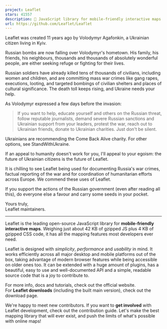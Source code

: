 ```yaml
---
project: Leaflet
stars: 41557
description: 🍃 JavaScript library for mobile-friendly interactive maps 🇺🇦
url: https://github.com/Leaflet/Leaflet
---
```


Leaflet was created 11 years ago by Volodymyr Agafonkin, a Ukrainian citizen living in Kyiv.

Russian bombs are now falling over Volodymyr's hometown. His family, his friends, his neighbours, thousands and thousands of absolutely wonderful people, are either seeking refuge or fighting for their lives.

Russian soldiers have already killed tens of thousands of civilians, including women and children, and are committing mass war crimes like gang rapes, executions, looting, and targeted bombings of civilian shelters and places of cultural significance. The death toll keeps rising, and Ukraine needs your help.

As Volodymyr expressed a few days before the invasion:

> If you want to help, educate yourself and others on the Russian threat, follow reputable journalists, demand severe Russian sanctions and Ukrainian support from your leaders, protest the war, reach out to Ukrainian friends, donate to Ukrainian charities. Just don't be silent.

Ukrainians are recommending the Come Back Alive charity. For other options, see StandWithUkraine.

If an appeal to humanity doesn't work for you, I'll appeal to your egoism: the future of Ukrainian citizens is the future of Leaflet.

It is chilling to see Leaflet being used for documenting Russia's war crimes, factual reporting of the war and for coordination of humanitarian efforts across Europe. We commend these uses of Leaflet.

If you support the actions of the Russian government (even after reading all this), do everyone else a favour and carry some seeds in your pocket.

Yours truly,  
Leaflet maintainers.

* * *

Leaflet is the leading open-source JavaScript library for **mobile-friendly interactive maps**. Weighing just about 42 KB of gzipped JS plus 4 KB of gzipped CSS code, it has all the mapping features most developers ever need.

Leaflet is designed with _simplicity_, _performance_ and _usability_ in mind. It works efficiently across all major desktop and mobile platforms out of the box, taking advantage of modern browser features while being accessible on older ones too. It can be extended with a huge amount of plugins, has a beautiful, easy to use and well-documented API and a simple, readable source code that is a joy to contribute to.

For more info, docs and tutorials, check out the official website.  
For **Leaflet downloads** (including the built main version), check out the download page.

We're happy to meet new contributors. If you want to **get involved** with Leaflet development, check out the contribution guide. Let's make the best mapping library that will ever exist, and push the limits of what's possible with online maps!
